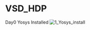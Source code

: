 # VSD_HDP
Day0
Yosys Installed
![1_Yosys_install](https://github.com/tgupta10/VSD_HDP/assets/86391769/2ab7a161-7583-46a0-b655-78a3b08bc4de)
